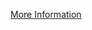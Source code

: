 [More Information](https://www.codestack.net/solidworks-api/getting-started/inter-process-communication/invoke-add-in-functions/in-process-invoking/)